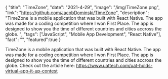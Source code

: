 {
  "title": "TimeZone",
  "date": "2021-4-29",
  "image": "/img/TimeZone.png",
  "link": "https://github.com/JacobDominski/TimeZone",
  "description": "TimeZone is a mobile application that was built with React Native. The app was made for a coding competition where I won First Place. The app is designed to show you the time of different countries and cities accross the globe. ",
  "tags": ["JavaScript", "Mobile App Development", "React Native"],
  "fact": "",
  "featured":true
}

TimeZone is a mobile application that was built with React Native. The app was made for a coding competition where I won First Place. The app is designed to show you the time of different countries and cities accross the globe. Check out the article here: <a>https://www.uattech.com/uat-holds-virtual-app-it-up-contest</a>